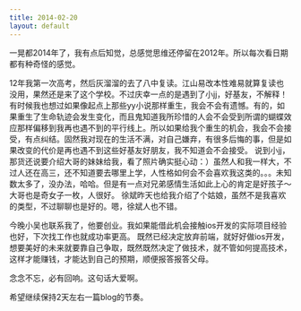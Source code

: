 ```yaml
---
title: 2014-02-20
layout: default
---
```


一晃都2014年了，我有点后知觉，总感觉思维还停留在2012年。所以每次看日期都有种奇怪的感觉。

12年我第一次高考，然后灰溜溜的去了八中复读。江山易改本性难易就算复读也没用，果然还是来了这个学校。不过庆幸一点的是遇到了小jj，好基友，不解释！ 
有时候我也想过如果像起点上那些yy小说那样重生，我会不会有遗憾。有的，如果重生了生命轨迹会发生变化，而且鬼知道我所珍惜的人会不会受到所谓的蝴蝶效应那样偏移到我再也遇不到的平行线上。所以如果给我个重生的机会，我会不会接受，有点纠结。固然我对现在的生活不满，对自己嫌弃，有很多后悔的事，但是如果改变的代价是再也遇不到这些好基友好朋友，我不知道会不会接受。 
说到小jj，那货还说要介绍大哥的妹妹给我，看了照片确实挺心动：）虽然人和我一样大，不过人还在高三，还不知道要去哪里上学，人性格如何会不会喜欢我这类的。。。未知数太多了，没办法，哈哈。但是有一点对兄弟感情生活如此上心的肯定是好孩子～大哥也是奇女子一枚，人很好。 
徐斌昨天也给我介绍了个姑娘，虽然不是我喜欢的类型，不过聊聊也是好的。嗯，徐斌人也不错。

今晚小吴也联系我了，他要创业。我如果能借此机会接触ios开发的实际项目经验也好，下次找工作也就成功率更高。 
既然已经决定放弃前端，就好好做ios开发，想要美好的未来就要靠自己争取，既然既然决定了做技术，就不管如何提高技术，这样才能赚钱，才能达到自己的预期，顺便报答报答父母。

念念不忘，必有回响。这句话大爱啊。

希望继续保持2天左右一篇blog的节奏。
